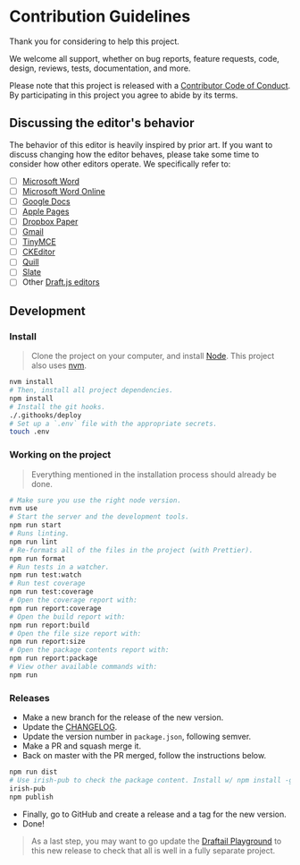 # Contribution Guidelines

Thank you for considering to help this project.

We welcome all support, whether on bug reports, feature requests, code, design, reviews, tests, documentation, and more.

Please note that this project is released with a [Contributor Code of Conduct](/docs/CODE_OF_CONDUCT.md). By participating in this project you agree to abide by its terms.

## Discussing the editor's behavior

The behavior of this editor is heavily inspired by prior art. If you want to discuss changing how the editor behaves, please take some time to consider how other editors operate. We specifically refer to:

-   [ ] [Microsoft Word](https://products.office.com/en/word)
-   [ ] [Microsoft Word Online](https://office.live.com/start/Word.aspx)
-   [ ] [Google Docs](https://docs.google.com/)
-   [ ] [Apple Pages](https://www.apple.com/lae/pages/)
-   [ ] [Dropbox Paper](https://www.dropbox.com/paper)
-   [ ] [Gmail](https://www.google.com/gmail/)
-   [ ] [TinyMCE](https://www.tinymce.com/)
-   [ ] [CKEditor](https://ckeditor.com)
-   [ ] [Quill](https://quilljs.com/)
-   [ ] [Slate](http://slatejs.org/)
-   [ ] Other [Draft.js editors](https://github.com/nikgraf/awesome-draft-js)

## Development

### Install

> Clone the project on your computer, and install [Node](https://nodejs.org). This project also uses [nvm](https://github.com/creationix/nvm).

```sh
nvm install
# Then, install all project dependencies.
npm install
# Install the git hooks.
./.githooks/deploy
# Set up a `.env` file with the appropriate secrets.
touch .env
```

### Working on the project

> Everything mentioned in the installation process should already be done.

```sh
# Make sure you use the right node version.
nvm use
# Start the server and the development tools.
npm run start
# Runs linting.
npm run lint
# Re-formats all of the files in the project (with Prettier).
npm run format
# Run tests in a watcher.
npm run test:watch
# Run test coverage
npm run test:coverage
# Open the coverage report with:
npm run report:coverage
# Open the build report with:
npm run report:build
# Open the file size report with:
npm run report:size
# Open the package contents report with:
npm run report:package
# View other available commands with:
npm run
```

### Releases

-   Make a new branch for the release of the new version.
-   Update the [CHANGELOG](CHANGELOG.md).
-   Update the version number in `package.json`, following semver.
-   Make a PR and squash merge it.
-   Back on master with the PR merged, follow the instructions below.

```sh
npm run dist
# Use irish-pub to check the package content. Install w/ npm install -g first.
irish-pub
npm publish
```

-   Finally, go to GitHub and create a release and a tag for the new version.
-   Done!

> As a last step, you may want to go update the [Draftail Playground](https://github.com/thibaudcolas/draftail-playground) to this new release to check that all is well in a fully separate project.
